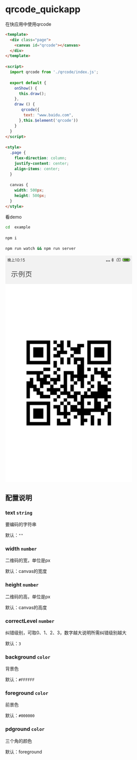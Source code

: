 # qrcode_quickapp

在快应用中使用qrcode

```html
<template>
  <div class="page">
    <canvas id="qrcode"></canvas>
  </div>
</template>

<script>
  import qrcode from './qrcode/index.js';

  export default {
    onShow() {
      this.draw();
    },
    draw () {
       qrcode({
        text: "www.baidu.com",
      },this.$element('qrcode'))
    }
  }
</script>

<style>
  .page {
    flex-direction: column;
    justify-content: center;
    align-items: center;
  }

  canvas {
    width: 500px;
    height: 500px;
  }
</style>

```


看demo

```bash
cd  example

npm i

npm run watch && npm run server
```

<img src="./demo.png" style="width:400px" >


## 配置说明


### text `string`

要编码的字符串

默认：`""`

### width `number`

二维码的宽，单位是px

默认：canvas的宽度

### height `number`

二维码的高，单位是px

默认：canvas的高度

### correctLevel `number`

纠错级别，可取0、1、2、3，数字越大说明所需纠错级别越大

默认：`3`

### background `color`

背景色

默认：`#FFFFFF`

### foreground `color`

前景色

默认：`#000000`

### pdground `color`

三个角的颜色

默认：foreground




